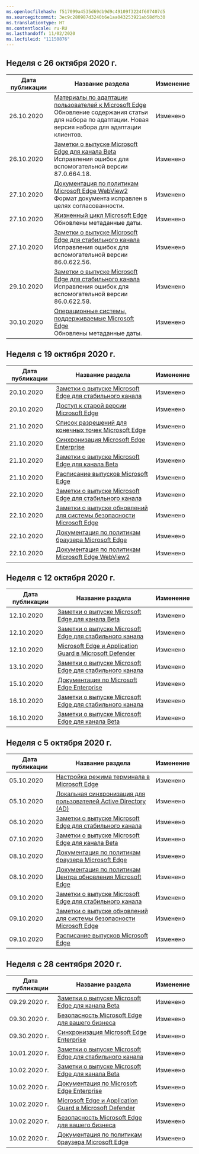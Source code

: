```yaml
---
ms.openlocfilehash: f517099a4535d69db9d9c49109f3224f607407d5
ms.sourcegitcommit: 3ec9c280987d3240b6e1aa043253921ab58dfb30
ms.translationtype: HT
ms.contentlocale: ru-RU
ms.lasthandoff: 11/02/2020
ms.locfileid: "11150876"
---
```

<!-- This file is generated automatically each week. Changes made to this file will be overwritten.-->

## Неделя с 26 октября 2020 г.


| Дата публикации |Название раздела | Изменение |
|------|------------|--------|
| 26.10.2020 | [Материалы по адаптации пользователей к Microsoft Edge](/DeployEdge/microsoft-edge-customer-adoption-kit)<br>Обновление содержания статьи для набора по адаптации. Новая версия набора для адаптации клиентов. | Изменено |
| 26.10.2020 | [Заметки о выпуске Microsoft Edge для канала Beta](/DeployEdge/microsoft-edge-relnote-beta-channel)<br>Исправления ошибок для вспомогательной версии 87.0.664.18. | Изменено |
| 27.10.2020 | [Документация по политикам Microsoft Edge WebView2](/DeployEdge/microsoft-edge-webview-policies)<br>Формат документа исправлен в целях согласованности. | Изменено |
| 27.10.2020 | [Жизненный цикл Microsoft Edge](/DeployEdge/microsoft-edge-support-lifecycle)<br>Обновлены метаданные даты. | Изменено |
| 27.10.2020 | [Заметки о выпуске Microsoft Edge для стабильного канала](/DeployEdge/microsoft-edge-relnote-stable-channel)<br>Исправления ошибок для вспомогательной версии 86.0.622.56. | Изменено |
| 29.10.2020 | [Заметки о выпуске Microsoft Edge для стабильного канала](/DeployEdge/microsoft-edge-relnote-stable-channel)<br>Исправления ошибок для вспомогательной версии 86.0.622.58. | Изменено |
| 30.10.2020 | [Операционные системы, поддерживаемые Microsoft Edge](/DeployEdge/microsoft-edge-supported-operating-systems)<br>Обновлены метаданные даты. | Изменено |


## Неделя с 19 октября 2020 г.


| Дата публикации |Название раздела | Изменение |
|------|------------|--------|
| 20.10.2020 | [Заметки о выпуске Microsoft Edge для стабильного канала](/DeployEdge/microsoft-edge-relnote-stable-channel) | Изменено |
| 20.10.2020 | [Доступ к старой версии Microsoft Edge](/DeployEdge/microsoft-edge-sysupdate-access-old-edge) | Изменено |
| 21.10.2020 | [Список разрешений для конечных точек Microsoft Edge](/DeployEdge/microsoft-edge-security-endpoints) | Изменено |
| 21.10.2020 | [Синхронизация Microsoft Edge Enterprise](/DeployEdge/microsoft-edge-enterprise-sync) | Изменено |
| 21.10.2020 | [Заметки о выпуске Microsoft Edge для канала Beta](/DeployEdge/microsoft-edge-relnote-beta-channel) | Изменено |
| 21.10.2020 | [Расписание выпусков Microsoft Edge](/DeployEdge/microsoft-edge-release-schedule) | Изменено |
| 22.10.2020 | [Заметки о выпуске Microsoft Edge для стабильного канала](/DeployEdge/microsoft-edge-relnote-stable-channel) | Изменено |
| 22.10.2020 | [Заметки о выпуске обновлений для системы безопасности Microsoft Edge](/DeployEdge/microsoft-edge-relnotes-security) | Изменено |
| 22.10.2020 | [Документация по политикам браузера Microsoft Edge](/DeployEdge/microsoft-edge-policies) | Изменено |
| 22.10.2020 | [Документация по политикам Microsoft Edge WebView2](/DeployEdge/microsoft-edge-webview-policies) | Изменено |


## Неделя с 12 октября 2020 г.


| Дата публикации |Название раздела | Изменение |
|------|------------|--------|
| 12.10.2020 | [Заметки о выпуске Microsoft Edge для канала Beta](/DeployEdge/microsoft-edge-relnote-beta-channel) | Изменено |
| 12.10.2020 | [Заметки о выпуске Microsoft Edge для стабильного канала](/DeployEdge/microsoft-edge-relnote-stable-channel) | Изменено |
| 12.10.2020 | [Microsoft Edge и Application Guard в Microsoft Defender](/DeployEdge/microsoft-edge-security-windows-defender-application-guard) | Изменено |
| 13.10.2020 | [Заметки о выпуске Microsoft Edge для стабильного канала](/DeployEdge/microsoft-edge-relnote-stable-channel) | Изменено |
| 15.10.2020 | [Документация по Microsoft Edge Enterprise](/DeployEdge/index) | Изменено |
| 16.10.2020 | [Заметки о выпуске Microsoft Edge для стабильного канала](/DeployEdge/microsoft-edge-relnote-stable-channel) | Изменено |
| 16.10.2020 | [Заметки о выпуске Microsoft Edge для канала Beta](/DeployEdge/microsoft-edge-relnote-beta-channel) | Изменено |


## Неделя с 5 октября 2020 г.


| Дата публикации |Название раздела | Изменение |
|------|------------|--------|
| 05.10.2020 | [Настройка режима терминала в Microsoft Edge](/DeployEdge/microsoft-edge-configure-kiosk-mode) | Изменено |
| 05.10.2020 | [Локальная синхронизация для пользователей Active Directory (AD)](/DeployEdge/microsoft-edge-on-premises-sync) | Изменено |
| 06.10.2020 | [Заметки о выпуске Microsoft Edge для стабильного канала](/DeployEdge/microsoft-edge-relnote-stable-channel) | Изменено |
| 07.10.2020 | [Заметки о выпуске Microsoft Edge для канала Beta](/DeployEdge/microsoft-edge-relnote-beta-channel) | Изменено |
| 08.10.2020 | [Документация по политикам браузера Microsoft Edge](/DeployEdge/browser-policies/en-us/microsoft-edge-policies) | Изменено |
| 08.10.2020 | [Документация по политикам Центра обновления Microsoft Edge](/DeployEdge/microsoft-edge-update-policies) | Изменено |
| 09.10.2020 | [Заметки о выпуске Microsoft Edge для стабильного канала](/DeployEdge/microsoft-edge-relnote-stable-channel) | Изменено |
| 09.10.2020 | [Заметки о выпуске обновлений для системы безопасности Microsoft Edge](/DeployEdge/microsoft-edge-relnotes-security) | Изменено |
| 09.10.2020 | [Расписание выпусков Microsoft Edge](/DeployEdge/microsoft-edge-release-schedule) | Изменено |


## Неделя с 28 сентября 2020 г.


| Дата публикации |Название раздела | Изменение |
|------|------------|--------|
| 09.29.2020 г. | [Заметки о выпуске Microsoft Edge для канала Beta](/DeployEdge/microsoft-edge-relnote-beta-channel) | Изменено |
| 09.30.2020 г. | [Безопасность Microsoft Edge для вашего бизнеса](/DeployEdge/ms-edge-security-for-business) | Изменено |
| 09.30.2020 г. | [Синхронизация Microsoft Edge Enterprise](/DeployEdge/microsoft-edge-enterprise-sync) | Изменено |
| 10.01.2020 г. | [Заметки о выпуске Microsoft Edge для стабильного канала](/DeployEdge/microsoft-edge-relnote-stable-channel) | Изменено |
| 10.02.2020 г. | [Заметки о выпуске Microsoft Edge для канала Beta](/DeployEdge/microsoft-edge-relnote-beta-channel) | Изменено |
| 10.02.2020 г. | [Документация по Microsoft Edge Enterprise](/DeployEdge/index) | Изменено |
| 10.02.2020 г. | [Microsoft Edge и Application Guard в Microsoft Defender](/DeployEdge/microsoft-edge-security-windows-defender-application-guard) | Изменено |
| 10.02.2020 г. | [Безопасность Microsoft Edge для вашего бизнеса](/DeployEdge/ms-edge-security-for-business) | Изменено |
| 10.02.2020 г. | [Документация по политикам браузера Microsoft Edge](/DeployEdge/microsoft-edge-policies) | Изменено |
